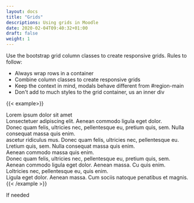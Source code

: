 ```yaml
---
layout: docs
title: "Grids"
descriptions: Using grids in Moodle
date: 2020-02-04T09:40:32+01:00
draft: false
weight: 1
---
```


Use the bootstrap grid column classes to create responsive grids. Rules to follow:

* Always wrap rows in a container
* Combine column classes to create responsive grids
* Keep the context in mind, modals behave different from #region-main
* Don't add to much styles to the grid container, us an inner div


{{< example>}}
<div class="container-fluid">
  <div class="row">
    <div class="col-6 col-md-4 col-lg-3 col-xl-2 mb-3">
      <div class="inner h-100 border p-1">
      Lorem ipsum dolor sit amet
      </div>
    </div>
    <div class="col-6 col-md-4 col-lg-3 col-xl-2 mb-3">
      <div class="inner h-100 border p-1">
      Lonsectetuer adipiscing elit. Aenean commodo ligula eget dolor.
      </div>
    </div>
    <div class="col-6 col-md-4 col-lg-3 col-xl-2 mb-3">
      <div class="inner h-100 border p-1">
      Donec quam felis, ultricies nec, pellentesque eu, pretium quis, sem. Nulla consequat massa quis enim.
      </div>
    </div>
    <div class="col-6 col-md-4 col-lg-3 col-xl-2 mb-3">
      <div class="inner h-100 border p-1">
    ascetur ridiculus mus. Donec quam felis, ultricies nec, pellentesque eu.
      </div>
    </div>
    <div class="col-6 col-md-4 col-lg-3 col-xl-2 mb-3">
      <div class="inner h-100 border p-1">
    Lretium quis, sem. Nulla consequat massa quis enim.
      </div>
    </div>
    <div class="col-6 col-md-4 col-lg-3 col-xl-2 mb-3">
      <div class="inner h-100 border p-1">
    Aenean commodo massa quis enim.
      </div>
    </div>
    <div class="col-6 col-md-4 col-lg-3 col-xl-2 mb-3">
      <div class="inner h-100 border p-1">
    Donec quam felis, ultricies nec, pellentesque eu, pretium quis, sem.
      </div>
    </div>
    <div class="col-6 col-md-4 col-lg-3 col-xl-2 mb-3">
      <div class="inner h-100 border p-1">
    Aenean commodo ligula eget dolor. Aenean massa. Cu quis enim.
      </div>
    </div>
    <div class="col-6 col-md-4 col-lg-3 col-xl-2 mb-3">
      <div class="inner h-100 border p-1">
    Loltricies nec, pellentesque eu, quis enim.
      </div>
    </div>
    <div class="col-6 col-md-4 col-lg-3 col-xl-2 mb-3">
      <div class="inner h-100 border p-1">
    Ligula eget dolor. Aenean massa. Cum sociis natoque penatibus et magnis.
      </div>
    </div>
  </div>
</div>
{{< /example >}}

If needed
